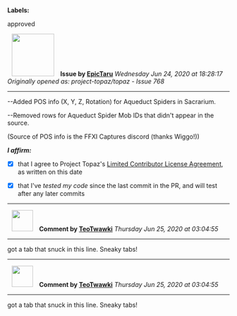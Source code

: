 **Labels:**

approved



<a href="https://github.com/EpicTaru"><img src="https://avatars3.githubusercontent.com/u/26195580?v=4" width="96" height="96" hspace="10"></img></a> **Issue by [EpicTaru](https://github.com/EpicTaru)**
_Wednesday Jun 24, 2020 at 18:28:17_
_Originally opened as: project-topaz/topaz - Issue 768_

----

--Added POS info (X, Y, Z, Rotation) for Aqueduct Spiders in Sacrarium.
--Removed rows for Aqueduct Spider Mob IDs that didn't appear in the source.
(Source of POS info is the FFXI Captures discord (thanks Wiggo!))

<!-- place 'x' mark between square [] brackets to affirm: -->
**_I affirm:_**
- [x] that I agree to Project Topaz's [Limited Contributor License Agreement](http://project-topaz.com/blob/release/CONTRIBUTOR_AGREEMENT.md), as written on this date
- [x] that I've _tested my code_ since the last commit in the PR, and will test after any later commits




----
<a href="https://github.com/TeoTwawki"><img src="https://avatars0.githubusercontent.com/u/6871475?v=4" width="48" height="48" hspace="10"></img></a> **Comment by [TeoTwawki](https://github.com/TeoTwawki)**
_Thursday Jun 25, 2020 at 03:04:55_

----

got a tab that snuck in this line. Sneaky tabs!


----
<a href="https://github.com/TeoTwawki"><img src="https://avatars0.githubusercontent.com/u/6871475?v=4" width="48" height="48" hspace="10"></img></a> **Comment by [TeoTwawki](https://github.com/TeoTwawki)**
_Thursday Jun 25, 2020 at 03:04:55_

----

got a tab that snuck in this line. Sneaky tabs!
